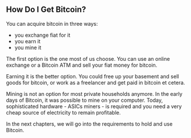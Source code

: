 ## How Do I Get Bitcoin?

You can acquire bitcoin in three ways:
* you exchange fiat for it
* you earn it
* you mine it

The first option is the one most of us choose. You can use an online exchange or a Bitcoin ATM and sell your fiat money for bitcoin.

Earning it is the better option. You could free up your basement and sell goods for bitcoin, or work as a freelancer and get paid in bitcoin et cetera.

Mining is not an option for most private households anymore. In the early days of Bitcoin, it was possible to mine on your computer. Today, sophisticated hardware - ASICs miners - is required and you need a very cheap source of electricity to remain profitable.

In the next chapters, we will go into the requirements to hold and use Bitcoin.

